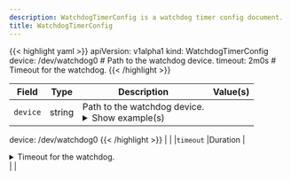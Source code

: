 ```yaml
---
description: WatchdogTimerConfig is a watchdog timer config document.
title: WatchdogTimerConfig
---
```


<!-- markdownlint-disable -->









{{< highlight yaml >}}
apiVersion: v1alpha1
kind: WatchdogTimerConfig
device: /dev/watchdog0 # Path to the watchdog device.
timeout: 2m0s # Timeout for the watchdog.
{{< /highlight >}}


| Field | Type | Description | Value(s) |
|-------|------|-------------|----------|
|`device` |string |Path to the watchdog device. <details><summary>Show example(s)</summary>{{< highlight yaml >}}
device: /dev/watchdog0
{{< /highlight >}}</details> | |
|`timeout` |Duration |<details><summary>Timeout for the watchdog.</summary><br />If Talos is unresponsive for this duration, the watchdog will reset the system.<br /><br />Default value is 1 minute, minimum value is 10 seconds.</details>  | |






